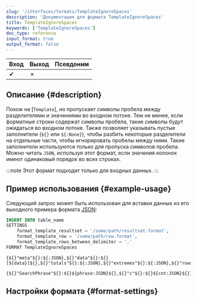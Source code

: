 ```yaml
---
slug: '/interfaces/formats/TemplateIgnoreSpaces'
description: 'Документация для формата TemplateIgnoreSpaces'
title: TemplateIgnoreSpaces
keywords: ['TemplateIgnoreSpaces']
doc_type: reference
input_format: true
output_format: false
---
```

| Вход | Выход | Псевдоним |
|------|-------|-----------|
| ✔    | ✗     |           |

## Описание {#description}

Похож на [`Template`], но пропускает символы пробела между разделителями и значениями во входном потоке. 
Тем не менее, если форматные строки содержат символы пробела, такие символы будут ожидаться во входном потоке. 
Также позволяет указывать пустые заполнители (`${}` или `${:None}`), чтобы разбить некоторые разделители на отдельные части, чтобы игнорировать пробелы между ними. 
Такие заполнители используются только для пропуска символов пробела.
Можно читать `JSON`, используя этот формат, если значения колонок имеют одинаковый порядок во всех строках.

:::note
Этот формат подходит только для входных данных.
:::

## Пример использования {#example-usage}

Следующий запрос может быть использован для вставки данных из его выходного примера формата [JSON](/interfaces/formats/JSON):

```sql
INSERT INTO table_name 
SETTINGS
    format_template_resultset = '/some/path/resultset.format',
    format_template_row = '/some/path/row.format',
    format_template_rows_between_delimiter = ','
FORMAT TemplateIgnoreSpaces
```

```text title="/some/path/resultset.format"
{${}"meta"${}:${:JSON},${}"data"${}:${}[${data}]${},${}"totals"${}:${:JSON},${}"extremes"${}:${:JSON},${}"rows"${}:${:JSON},${}"rows_before_limit_at_least"${}:${:JSON}${}}
```

```text title="/some/path/row.format"
{${}"SearchPhrase"${}:${}${phrase:JSON}${},${}"c"${}:${}${cnt:JSON}${}}
```

## Настройки формата {#format-settings}
